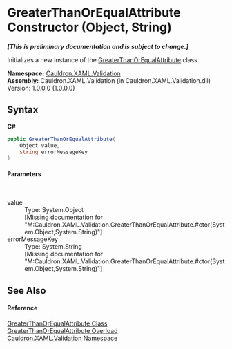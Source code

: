 # GreaterThanOrEqualAttribute Constructor (Object, String)
 _**\[This is preliminary documentation and is subject to change.\]**_

Initializes a new instance of the <a href="T_Cauldron_XAML_Validation_GreaterThanOrEqualAttribute">GreaterThanOrEqualAttribute</a> class

**Namespace:**&nbsp;<a href="N_Cauldron_XAML_Validation">Cauldron.XAML.Validation</a><br />**Assembly:**&nbsp;Cauldron.XAML.Validation (in Cauldron.XAML.Validation.dll) Version: 1.0.0.0 (1.0.0.0)

## Syntax

**C#**<br />
``` C#
public GreaterThanOrEqualAttribute(
	Object value,
	string errorMessageKey
)
```


#### Parameters
&nbsp;<dl><dt>value</dt><dd>Type: System.Object<br />\[Missing <param name="value"/> documentation for "M:Cauldron.XAML.Validation.GreaterThanOrEqualAttribute.#ctor(System.Object,System.String)"\]</dd><dt>errorMessageKey</dt><dd>Type: System.String<br />\[Missing <param name="errorMessageKey"/> documentation for "M:Cauldron.XAML.Validation.GreaterThanOrEqualAttribute.#ctor(System.Object,System.String)"\]</dd></dl>

## See Also


#### Reference
<a href="T_Cauldron_XAML_Validation_GreaterThanOrEqualAttribute">GreaterThanOrEqualAttribute Class</a><br /><a href="Overload_Cauldron_XAML_Validation_GreaterThanOrEqualAttribute__ctor">GreaterThanOrEqualAttribute Overload</a><br /><a href="N_Cauldron_XAML_Validation">Cauldron.XAML.Validation Namespace</a><br />